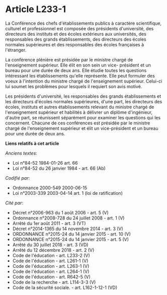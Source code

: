 # Article L233-1

La Conférence des chefs d'établissements publics à caractère scientifique, culturel et professionnel est composée des
présidents d'université, des directeurs des instituts et des écoles extérieurs aux universités, des responsables des grands
établissements, des directeurs des écoles normales supérieures et des responsables des écoles françaises à l'étranger.

La conférence plénière est présidée par le ministre chargé de l'enseignement supérieur. Elle élit en son sein un vice-
président et un bureau pour une durée de deux ans. Elle étudie toutes les questions intéressant les établissements qu'elle
représente. Elle peut formuler des voeux à l'intention du ministre chargé de l'enseignement supérieur. Celui-ci lui soumet
les problèmes pour lesquels il requiert son avis motivé.

Les présidents d'université, les responsables des grands établissements et les directeurs d'écoles normales supérieures,
d'une part, les directeurs des écoles, instituts et autres établissements relevant du ministre chargé de l'enseignement
supérieur et habilités à délivrer un diplôme d'ingénieur, d'autre part, se réunissent séparément pour examiner les questions
qui les concernent. Chacune de ces conférences est présidée par le ministre chargé de l'enseignement supérieur et élit un
vice-président et un bureau pour une durée de deux ans.

**Liens relatifs à cet article**

_Anciens textes_:

  - Loi n°84-52 1984-01-26 art. 66
  - Loi n°84-52 du 26 janvier 1984 - art. 66 (Ab)

_Codifié par_:

  - Ordonnance 2000-549 2000-06-15
  - Loi n°2003-339 2003-04-14 art. 1 (loi de ratification)

_Cité par_:

  - Décret n°2006-963 du 1 août 2006 - art. 5 (V)
  - Ordonnance n°2008-728 du 24 juillet 2008 - art. 1 (V)
  - Arrêté du 1er août 2011 - art. 3 (VT)
  - Décret n°2014-1365 du 14 novembre 2014 - art. 3 (V)
  - ORDONNANCE n°2015-24 du 14 janvier 2015 - art. 10 (V)
  - ORDONNANCE n°2015-24 du 14 janvier 2015 - art. 5 (V)
  - Arrêté du 30 juillet 2018 - art. 3 (VD)
  - Arrêté du 12 décembre 2018 - art. 2 (V)
  - Code de l'éducation - art. L233-2 (V)
  - Code de l'éducation - art. L261-1 (V)
  - Code de l'éducation - art. L263-1 (V)
  - Code de l'éducation - art. L264-1 (V)
  - Code de l'éducation - art. R642-5 (V)
  - Code de la recherche - art. L114-3-3 (V)
  - Code de la sécurité sociale. - art. L162-1-12-1 (VD)
